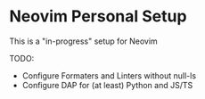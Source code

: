 # Neovim Personal Setup
This is a "in-progress" setup for Neovim

TODO:
* Configure Formaters and Linters without null-ls
* Configure DAP for (at least) Python and JS/TS
